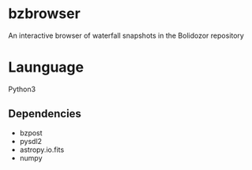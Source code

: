 # bzbrowser

An interactive browser of waterfall snapshots in the Bolidozor repository

# Launguage

Python3

## Dependencies

 * bzpost
 * pysdl2
 * astropy.io.fits
 * numpy

